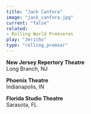 ```yaml
---
title: "Jack Canfora"
image: "jack_canfora.jpg"
current: "false"
related:
- Rolling World Premieres
play: "Jericho"
type: "rolling_premier"
---
```


**New Jersey Repertory Theatre**\
Long Branch, NJ

**Phoenix Theatre**\
Indianapolis, IN

**Florida Studio Theatre**\
Sarasota, FL

